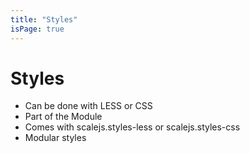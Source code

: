 ```yaml
---
title: "Styles"
isPage: true
---
```

<div class="popout h-white bg-crimson">
<h1>Styles</h1>
</div>

* Can be done with LESS or CSS
* Part of the Module
* Comes with scalejs.styles-less or scalejs.styles-css
* Modular styles